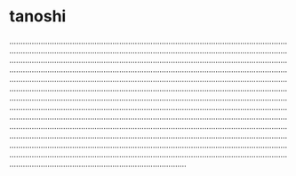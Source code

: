 # tanoshi

...........................................................................................................................................................................................................................................................................................................................................................................................................................................................................................................................................................................................................................................................................................................................................................................................................................................................................................................................................................................................................................................................................................................................................................................................................................................................................................................................................................................................................................................................................................................................................................................................................................................................................................................................................................